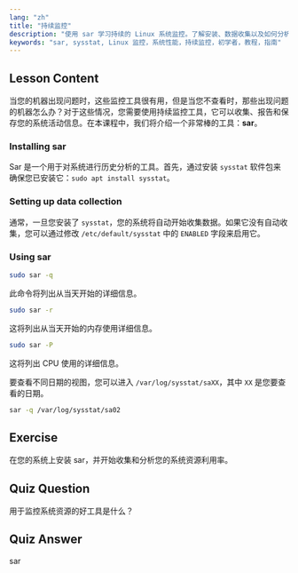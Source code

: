 ```yaml
---
lang: "zh"
title: "持续监控"
description: "使用 sar 学习持续的 Linux 系统监控。了解安装、数据收集以及如何分析历史资源使用情况以优化性能。立即开始！"
keywords: "sar, sysstat, Linux 监控，系统性能，持续监控，初学者，教程，指南"
---
```


## Lesson Content

当您的机器出现问题时，这些监控工具很有用，但是当您不查看时，那些出现问题的机器怎么办？对于这些情况，您需要使用持续监控工具，它可以收集、报告和保存您的系统活动信息。在本课程中，我们将介绍一个非常棒的工具：**sar**。

### Installing sar

Sar 是一个用于对系统进行历史分析的工具。首先，通过安装 `sysstat` 软件包来确保您已安装它：`sudo apt install sysstat`。

### Setting up data collection

通常，一旦您安装了 `sysstat`，您的系统将自动开始收集数据。如果它没有自动收集，您可以通过修改 `/etc/default/sysstat` 中的 `ENABLED` 字段来启用它。

### Using sar

```bash
sudo sar -q
```

此命令将列出从当天开始的详细信息。

```bash
sudo sar -r
```

这将列出从当天开始的内存使用详细信息。

```bash
sudo sar -P
```

这将列出 CPU 使用的详细信息。

要查看不同日期的视图，您可以进入 `/var/log/sysstat/saXX`，其中 `XX` 是您要查看的日期。

```bash
sar -q /var/log/sysstat/sa02
```

## Exercise

在您的系统上安装 sar，并开始收集和分析您的系统资源利用率。

## Quiz Question

用于监控系统资源的好工具是什么？

## Quiz Answer

sar
